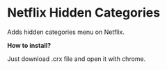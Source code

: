 # Netflix Hidden Categories
Adds  hidden categories menu on Netflix.  

**How to install?**

Just download .crx file and  open it with chrome. 
